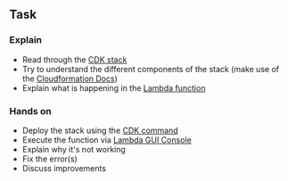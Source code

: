 ## Task

### Explain

- Read through the [CDK stack](./lib/lambda-node-cdk-stack.ts)
- Try to understand the different components of the stack (make use of the [Cloudformation Docs](https://docs.aws.amazon.com/AWSCloudFormation/latest/UserGuide/aws-template-resource-type-ref.html))
- Explain what is happening in the [Lambda function](./lib/lambda-node.ts)

### Hands on

- Deploy the stack using the [CDK command](https://docs.aws.amazon.com/cdk/v2/guide/cli.html)
- Execute the function via [Lambda GUI Console](https://eu-central-1.console.aws.amazon.com/lambda/home?region=eu-central-1#/)
- Explain why it's not working
- Fix the error(s)
- Discuss improvements

